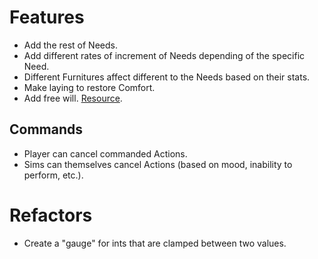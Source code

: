 # Features

- Add the rest of Needs.
- Add different rates of increment of Needs depending of the specific Need.
- Different Furnitures affect different to the Needs based on their stats.
- Make laying to restore Comfort.
- Add free will. [Resource](https://www.youtube.com/watch?v=9gf2MT-IOsg).

## Commands

- Player can cancel commanded Actions.
- Sims can themselves cancel Actions (based on mood, inability to perform, etc.).
 
# Refactors

- Create a "gauge" for ints that are clamped between two values.